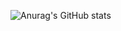 ![Anurag's GitHub stats](https://github-readme-stats.vercel.app/api?username=Z1ppzy&show_icons=true&theme=dark)
